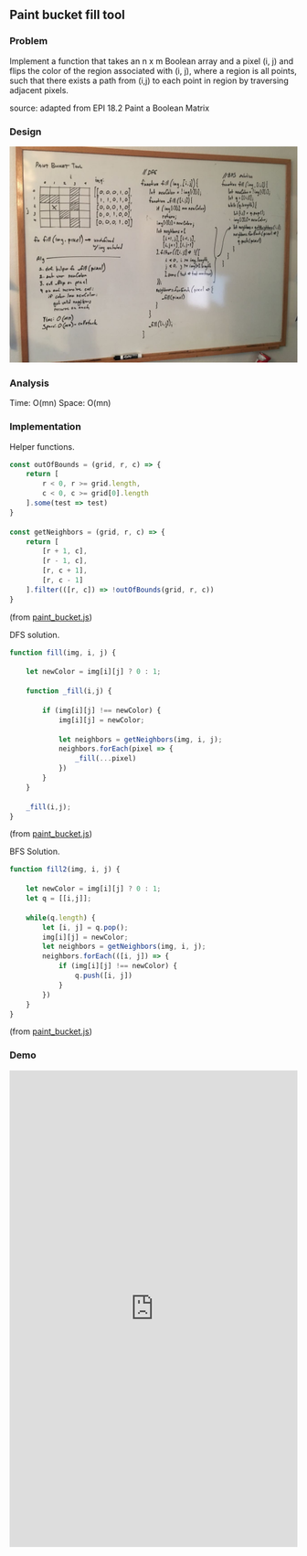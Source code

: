 ## Paint bucket fill tool

### Problem

Implement a function that takes an n x m Boolean array and a pixel
(i, j) and flips the color of the region associated with (i, j), where
a region is all points, such that there exists a path from (i,j)
to each point in region by traversing adjacent pixels.

source: adapted from EPI 18.2 Paint a Boolean Matrix

### Design

![](../../images/paint_bucket.jpg)

### Analysis

Time: O(mn)
Space: O(mn)

### Implementation

Helper functions.

```javascript
const outOfBounds = (grid, r, c) => {
    return [
        r < 0, r >= grid.length,
        c < 0, c >= grid[0].length
    ].some(test => test)
}

const getNeighbors = (grid, r, c) => {
    return [
        [r + 1, c],
        [r - 1, c],
        [r, c + 1],
        [r, c - 1]
    ].filter(([r, c]) => !outOfBounds(grid, r, c))
}
```
(from [paint_bucket.js](../../javascript/trees_and_graphs/paint_bucket.js))

DFS solution.

```javascript
function fill(img, i, j) {

    let newColor = img[i][j] ? 0 : 1;

    function _fill(i,j) {

        if (img[i][j] !== newColor) {
            img[i][j] = newColor;

            let neighbors = getNeighbors(img, i, j);
            neighbors.forEach(pixel => {
                _fill(...pixel)
            })
        }
    }

    _fill(i,j);
}
```
(from [paint_bucket.js](../../javascript/trees_and_graphs/paint_bucket.js))

BFS Solution.

```javascript
function fill2(img, i, j) {

    let newColor = img[i][j] ? 0 : 1;
    let q = [[i,j]];

    while(q.length) {
        let [i, j] = q.pop();
        img[i][j] = newColor;
        let neighbors = getNeighbors(img, i, j);
        neighbors.forEach(([i, j]) => {
            if (img[i][j] !== newColor) {
                q.push([i, j])
            }
        })
    }
}
```
(from [paint_bucket.js](../../javascript/trees_and_graphs/paint_bucket.js))

### Demo

<iframe width="100%" height="834" frameborder="0"
  src="https://observablehq.com/embed/76789f6c016bee21?cells=simple_paint_bucket"></iframe>
